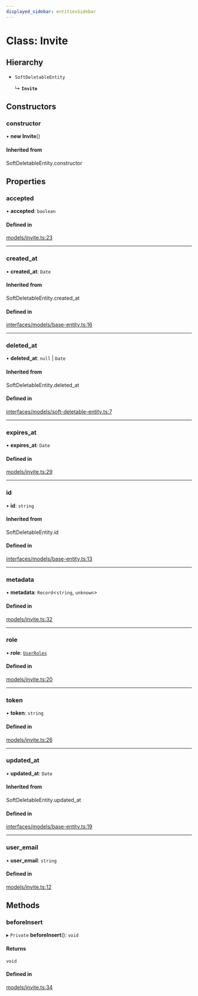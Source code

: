 ```yaml
---
displayed_sidebar: entitiesSidebar
---
```


# Class: Invite

## Hierarchy

- `SoftDeletableEntity`

  ↳ **`Invite`**

## Constructors

### constructor

• **new Invite**()

#### Inherited from

SoftDeletableEntity.constructor

## Properties

### accepted

• **accepted**: `boolean`

#### Defined in

[models/invite.ts:23](https://github.com/medusajs/medusa/blob/70139d0bb/packages/medusa/src/models/invite.ts#L23)

___

### created\_at

• **created\_at**: `Date`

#### Inherited from

SoftDeletableEntity.created\_at

#### Defined in

[interfaces/models/base-entity.ts:16](https://github.com/medusajs/medusa/blob/70139d0bb/packages/medusa/src/interfaces/models/base-entity.ts#L16)

___

### deleted\_at

• **deleted\_at**: ``null`` \| `Date`

#### Inherited from

SoftDeletableEntity.deleted\_at

#### Defined in

[interfaces/models/soft-deletable-entity.ts:7](https://github.com/medusajs/medusa/blob/70139d0bb/packages/medusa/src/interfaces/models/soft-deletable-entity.ts#L7)

___

### expires\_at

• **expires\_at**: `Date`

#### Defined in

[models/invite.ts:29](https://github.com/medusajs/medusa/blob/70139d0bb/packages/medusa/src/models/invite.ts#L29)

___

### id

• **id**: `string`

#### Inherited from

SoftDeletableEntity.id

#### Defined in

[interfaces/models/base-entity.ts:13](https://github.com/medusajs/medusa/blob/70139d0bb/packages/medusa/src/interfaces/models/base-entity.ts#L13)

___

### metadata

• **metadata**: `Record`<`string`, `unknown`\>

#### Defined in

[models/invite.ts:32](https://github.com/medusajs/medusa/blob/70139d0bb/packages/medusa/src/models/invite.ts#L32)

___

### role

• **role**: [`UserRoles`](../enums/UserRoles.md)

#### Defined in

[models/invite.ts:20](https://github.com/medusajs/medusa/blob/70139d0bb/packages/medusa/src/models/invite.ts#L20)

___

### token

• **token**: `string`

#### Defined in

[models/invite.ts:26](https://github.com/medusajs/medusa/blob/70139d0bb/packages/medusa/src/models/invite.ts#L26)

___

### updated\_at

• **updated\_at**: `Date`

#### Inherited from

SoftDeletableEntity.updated\_at

#### Defined in

[interfaces/models/base-entity.ts:19](https://github.com/medusajs/medusa/blob/70139d0bb/packages/medusa/src/interfaces/models/base-entity.ts#L19)

___

### user\_email

• **user\_email**: `string`

#### Defined in

[models/invite.ts:12](https://github.com/medusajs/medusa/blob/70139d0bb/packages/medusa/src/models/invite.ts#L12)

## Methods

### beforeInsert

▸ `Private` **beforeInsert**(): `void`

#### Returns

`void`

#### Defined in

[models/invite.ts:34](https://github.com/medusajs/medusa/blob/70139d0bb/packages/medusa/src/models/invite.ts#L34)
